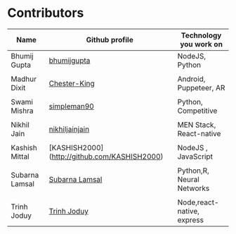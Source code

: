# Contributors
| <b>Name      | Github profile                                  | Technology you work on</b> |
| ------------ | ----------------------------------------------- | -------------------------- |
| Bhumij Gupta | [bhumijgupta](https://github.com/bhumijgupta)   | NodeJS, Python             |
|              |                                                 |                            |
| Madhur Dixit | [Chester-King](https://github.com/Chester-King) | Android, Puppeteer, AR     |
|              |                                                 |                            |
| Swami Mishra | [simpleman90](https://github.com/simpleman90)   | Python, Competitive        |
|              |                                                 |                            |
| Nikhil Jain  | [nikhiljainjain](https://github.com/nikhiljainjain)| MEN Stack, React-native    |
|              |                                                 |                            |  
|Kashish Mittal| [KASHISH2000] (http://github.com/KASHISH2000)   | NodeJS , JavaScript        |
|              |                                                 |                            |
|Subarna Lamsal | [Subarna Lamsal](https://github.com/Subarna578) | Python,R, Neural Networks |
|              |                                                 |
|Trinh Joduy | [Trinh Joduy](https://github.com/trinhminhhieu) | Node,react-native, express  |